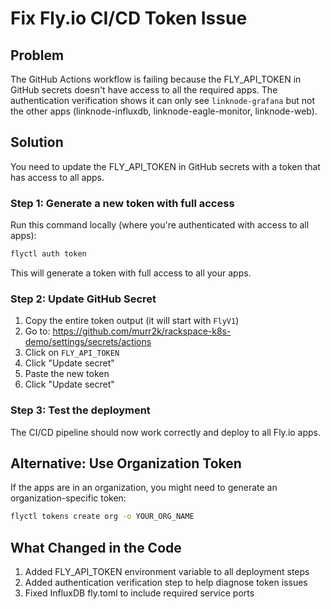 # Fix Fly.io CI/CD Token Issue

## Problem
The GitHub Actions workflow is failing because the FLY_API_TOKEN in GitHub secrets doesn't have access to all the required apps. The authentication verification shows it can only see `linknode-grafana` but not the other apps (linknode-influxdb, linknode-eagle-monitor, linknode-web).

## Solution
You need to update the FLY_API_TOKEN in GitHub secrets with a token that has access to all apps.

### Step 1: Generate a new token with full access
Run this command locally (where you're authenticated with access to all apps):
```bash
flyctl auth token
```

This will generate a token with full access to all your apps.

### Step 2: Update GitHub Secret
1. Copy the entire token output (it will start with `FlyV1`)
2. Go to: https://github.com/murr2k/rackspace-k8s-demo/settings/secrets/actions
3. Click on `FLY_API_TOKEN`
4. Click "Update secret"
5. Paste the new token
6. Click "Update secret"

### Step 3: Test the deployment
The CI/CD pipeline should now work correctly and deploy to all Fly.io apps.

## Alternative: Use Organization Token
If the apps are in an organization, you might need to generate an organization-specific token:
```bash
flyctl tokens create org -o YOUR_ORG_NAME
```

## What Changed in the Code
1. Added FLY_API_TOKEN environment variable to all deployment steps
2. Added authentication verification step to help diagnose token issues
3. Fixed InfluxDB fly.toml to include required service ports